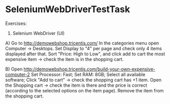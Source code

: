 # SeleniumWebDriverTestTask
Exercises:
1) Selenium WebDriver (UI)

A) Go to http://demowebshop.tricentis.com/
In the categories menu open Computer -> Desktops.
Set Display to "4" per page and check only 4 items displayed after that.
Sort "Price: High to Low", and click add to cart the most expensive item -> check the item is in the shopping cart.

B) Open http://demowebshop.tricentis.com/build-your-own-expensive-computer-2
Set Processor: Fast;
Set RAM: 8GB;
Select all available software;
Click "Add to cart" -> check the shopping cart has +1 item.
Open the Shopping cart -> check the item is there and the price is correct (according to the selected options on the item page).
Remove the item from the shopping cart.
